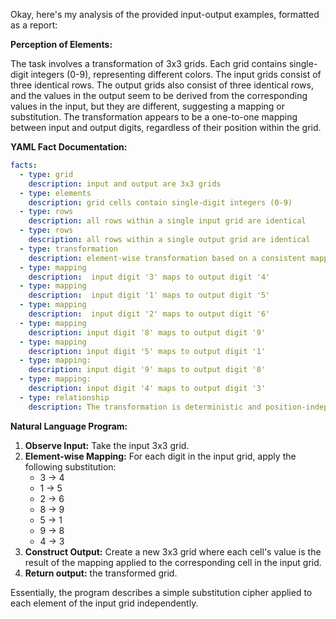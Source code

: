 Okay, here's my analysis of the provided input-output examples, formatted as a report:

**Perception of Elements:**

The task involves a transformation of 3x3 grids. Each grid contains single-digit integers (0-9), representing different colors. The input grids consist of three identical rows. The output grids also consist of three identical rows, and the values in the output seem to be derived from the corresponding values in the input, but they are different, suggesting a mapping or substitution. The transformation appears to be a one-to-one mapping between input and output digits, regardless of their position within the grid.

**YAML Fact Documentation:**


```yaml
facts:
  - type: grid
    description: input and output are 3x3 grids
  - type: elements
    description: grid cells contain single-digit integers (0-9)
  - type: rows
    description: all rows within a single input grid are identical
  - type: rows
    description: all rows within a single output grid are identical
  - type: transformation
    description: element-wise transformation based on a consistent mapping
  - type: mapping
    description:  input digit '3' maps to output digit '4'
  - type: mapping
    description:  input digit '1' maps to output digit '5'
  - type: mapping
    description:  input digit '2' maps to output digit '6'
  - type: mapping
    description: input digit '8' maps to output digit '9'
  - type: mapping
    description: input digit '5' maps to output digit '1'
  - type: mapping:
    description: input digit '9' maps to output digit '8'
  - type: mapping:
    description: input digit '4' maps to output digit '3'
  - type: relationship
    description: The transformation is deterministic and position-independent.
```


**Natural Language Program:**

1.  **Observe Input:** Take the input 3x3 grid.
2.  **Element-wise Mapping:** For each digit in the input grid, apply the following substitution:
    *   3 -> 4
    *   1 -> 5
    *   2 -> 6
    *   8 -> 9
    *   5 -> 1
    *   9 -> 8
    *   4 -> 3
3.  **Construct Output:** Create a new 3x3 grid where each cell's value is the result of the mapping applied to the corresponding cell in the input grid.
4. **Return output:** the transformed grid.

Essentially, the program describes a simple substitution cipher applied to each element of the input grid independently.
